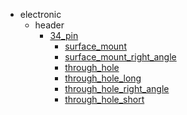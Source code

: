 * electronic
  * header
    * [34_pin](electronic/header/34_pin)
      * [surface_mount](electronic/header/34_pin/surface_mount)
      * [surface_mount_right_angle](electronic/header/34_pin/surface_mount/surface_mount_right_angle)
      * [through_hole](electronic/header/34_pin/surface_mount/surface_mount_right_angle/through_hole)
      * [through_hole_long](electronic/header/34_pin/surface_mount/surface_mount_right_angle/through_hole/through_hole_long)
      * [through_hole_right_angle](electronic/header/34_pin/surface_mount/surface_mount_right_angle/through_hole/through_hole_long/through_hole_right_angle)
      * [through_hole_short](electronic/header/34_pin/surface_mount/surface_mount_right_angle/through_hole/through_hole_long/through_hole_right_angle/through_hole_short)

